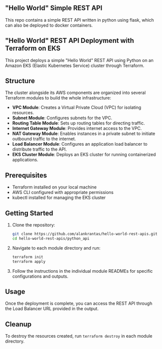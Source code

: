 ## "Hello World" Simple REST API

This repo contains a simple REST API written in python using flask, which can also be deployed to docker containers.

## "Hello World" REST API Deployment with Terraform on EKS

This project deploys a simple "Hello World" REST API using Python on an Amazon EKS (Elastic Kubernetes Service) cluster through Terraform.

## Structure

The cluster alongside its AWS components are organized into several Terraform modules to build the whole infrastructure:

- **VPC Module**: Creates a Virtual Private Cloud (VPC) for isolating resources.
- **Subnet Module**: Configures subnets for the VPC.
- **Routing Table Module**: Sets up routing tables for directing traffic.
- **Internet Gateway Module**: Provides internet access to the VPC.
- **NAT Gateway Module**: Enables instances in a private subnet to initiate outbound traffic to the internet.
- **Load Balancer Module**: Configures an application load balancer to distribute traffic to the API.
- **EKS Cluster Module**: Deploys an EKS cluster for running containerized applications.

## Prerequisites

- Terraform installed on your local machine
- AWS CLI configured with appropriate permissions
- kubectl installed for managing the EKS cluster

## Getting Started

1. Clone the repository:
   ```bash
   git clone https://github.com/alankrantas/hello-world-rest-apis.git
   cd hello-world-rest-apis/python_api
   ```

2. Navigate to each module directory and run:
   ```bash
   terraform init
   terraform apply
   ```

3. Follow the instructions in the individual module READMEs for specific configurations and outputs.

## Usage

Once the deployment is complete, you can access the REST API through the Load Balancer URL provided in the output.

## Cleanup

To destroy the resources created, run `terraform destroy` in each module directory.
